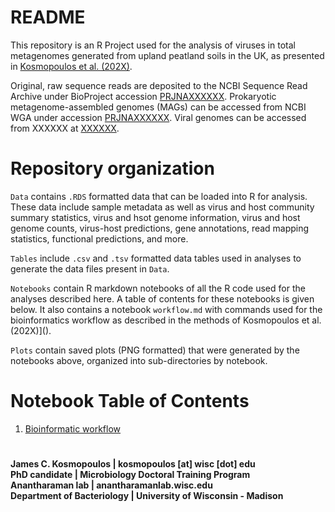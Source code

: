 # README
This repository is an R Project used for the analysis of viruses in total metagenomes generated from upland peatland soils in the UK, as presented in [Kosmopoulos et al. (202X)]().

Original, raw sequence reads are deposited to the NCBI Sequence Read Archive under BioProject accession [PRJNAXXXXXX](). Prokaryotic metagenome-assembled genomes (MAGs) can be accessed from NCBI WGA under accession [PRJNAXXXXXX](). Viral genomes can be accessed from XXXXXX at [XXXXXX]().

# Repository organization
`Data` contains `.RDS` formatted data that can be loaded into R for analysis. These data include sample metadata as well as virus and host community summary statistics, virus and hsot genome information, virus and host genome counts, virus-host predictions, gene annotations, read mapping statistics, functional predictions, and more.

`Tables` include `.csv` and `.tsv` formatted data tables used in analyses to generate the data files present in `Data`.

`Notebooks` contain R markdown notebooks of all the R code used for the analyses described here. A table of contents for these notebooks is given below. It also contains a notebook `workflow.md` with commands used for the bioinformatics workflow as described in the methods of Kosmopoulos et al. (202X)]().

`Plots` contain saved plots (PNG formatted) that were generated by the notebooks above, organized into sub-directories by notebook.

# Notebook Table of Contents
1. [Bioinformatic workflow]()


# 
**James C. Kosmopoulos | kosmopoulos \[at\] wisc \[dot\] edu**<br>
**PhD candidate | Microbiology Doctoral Training Program**<br>
**Anantharaman lab | anantharamanlab.wisc.edu**<br>
**Department of Bacteriology | University of Wisconsin - Madison**
